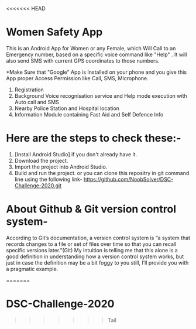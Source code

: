 <<<<<<< HEAD
# Women Safety App
This is an Android App for Women or any Female, which Will Call to an Emergency number, based on a specific voice command like "Help" . It will also send SMS with current GPS coordinates to those numbers.

*Make Sure that "Google" App is Installed on your phone and you give this App proper Access Permission like Call, SMS, Microphone.

1. Registration 
2. Background Voice recognisation service and Help mode execution with Auto call and SMS 
3. Nearby Police Station and Hospital location
4. Information Module containing Fast Aid and Self Defence Info 

 # Here are the steps to check these:-

1. [Install Android Studio] if you don't already have it.
2. Download the project.
3. Import the project into Android Studio.
4. Build and run the project.
or you can clone this repositry in git command line using the following link-
https://github.com/NoobSolver/DSC-Challenge-2020.git

# About Github & Git version control system-
According to Git’s documentation, a version control system is “a system that records changes to a file or set of files over time so that you can recall specific versions later.”(Git) My intuition is telling me that this alone is a good definition in understanding how a version control system works, but just in case the definition may be a bit foggy to you still, I’ll provide you with a pragmatic example.


=======
# DSC-Challenge-2020
>>>>>>> Tail
